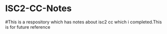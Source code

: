 # ISC2-CC-Notes

#This is a respository which has notes about isc2 cc which i completed.This is for future reference 
